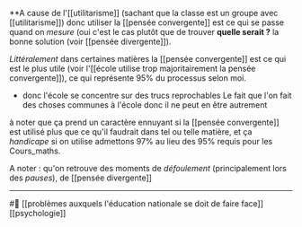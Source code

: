 **A cause de l'[[utilitarisme]] (sachant que la classe est un groupe avec [[utilitarisme]])  donc utiliser la [[pensée convergente]] est ce qui se passe quand on *mesure* (oui c'est le cas plutôt que de trouver **quelle serait ?** la bonne solution (voir [[pensée divergente]]).

*Littéralement* dans certaines matières la [[pensée convergente]] est ce qui est le plus utile (voir l'[[école utilise trop majoritairement la pensée convergente]]), ce qui représente 95% du processus selon moi.

- donc l'école se concentre sur des trucs reprochables
Le fait que l'on fait des choses communes à l'école donc il ne peut en être autrement

à noter que ça prend un caractère ennuyant si la [[pensée convergente]] est utilisé plus que ce qu'il faudrait dans tel ou telle matière, et ça *handicape* si on utilise admettons 97% au lieu des 95% requis pour les Cours_maths. 

A noter : qu'on retrouve des moments de *défoulement* (principalement lors des *pauses*), de 
[[pensée divergente]]

---
#🌱  [[problèmes auxquels l'éducation nationale se doit de faire face]] [[psychologie]] 
